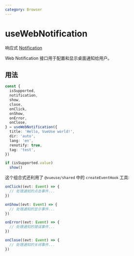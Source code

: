 ```yaml
---
category: Browser
---
```


# useWebNotification

响应式 [Notification](https://developer.mozilla.org/en-US/docs/Web/API/notification)

Web Notification 接口用于配置和显示桌面通知给用户。

## 用法

```ts
const {
  isSupported,
  notification,
  show,
  close,
  onClick,
  onShow,
  onError,
  onClose,
} = useWebNotification({
  title: 'Hello, VueUse world!',
  dir: 'auto',
  lang: 'en',
  renotify: true,
  tag: 'test',
})

if (isSupported.value)
  show()
```

这个组合式还利用了 `@vueuse/shared` 中的 `createEventHook` 工具:

```ts
onClick((evt: Event) => {
  // 处理通知的点击事件...
})

onShow((evt: Event) => {
  // 处理通知的显示事件...
})

onError((evt: Event) => {
  // 处理通知的错误事件...
})

onClose((evt: Event) => {
  // 处理通知的关闭事件...
})
```
